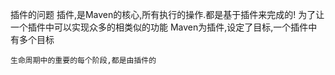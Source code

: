 插件的问题
	插件,是Maven的核心,所有执行的操作.都是基于插件来完成的!
	为了让一个插件中可以实现众多的相类似的功能
	Maven为插件,设定了目标,一个插件中有多个目标

	生命周期中的重要的每个阶段,都是由插件的
